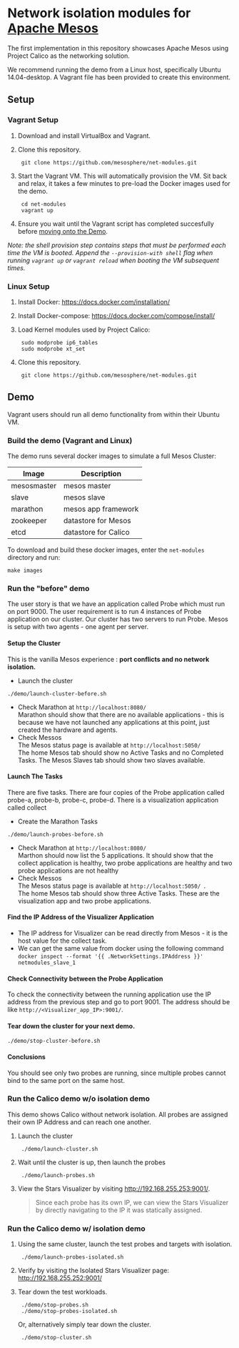 # Network isolation modules for [Apache Mesos](http://mesos.apache.org)

The first implementation in this repository showcases Apache Mesos using Project Calico as the networking solution. 

We recommend running the demo from a Linux host, specifically Ubuntu 14.04-desktop. A Vagrant file has been provided to create this environment.

## Setup
### Vagrant Setup

1. Download and install VirtualBox and Vagrant.

2. Clone this repository.

        git clone https://github.com/mesosphere/net-modules.git

3. Start the Vagrant VM.  This will automatically provision the VM.  Sit back and relax, it takes a few minutes to pre-load the Docker images used for the demo.

        cd net-modules
        vagrant up

4. Ensure you wait until the Vagrant script has completed succesfully before [moving onto the Demo](#demo).

_Note: the shell provision step contains steps that must be performed each time the VM is booted.  Append the `--provision-with shell` flag when running `vagrant up` or `vagrant reload` when booting the VM subsequent times._

### Linux Setup

1. Install Docker: https://docs.docker.com/installation/

2. Install Docker-compose:  https://docs.docker.com/compose/install/

3. Load Kernel modules used by Project Calico:

        sudo modprobe ip6_tables
        sudo modprobe xt_set

4. Clone this repository.

        git clone https://github.com/mesosphere/net-modules.git

## Demo
Vagrant users should run all demo functionality from within their Ubuntu VM.

### Build the demo (Vagrant and Linux)
The demo runs several docker images to simulate a full Mesos Cluster:

| Image       | Description          |
|-------------|----------------------|
| mesosmaster | mesos master         |
| slave       | mesos slave          |
| marathon    | mesos app framework  |
| zookeeper   | datastore for Mesos  |
| etcd        | datastore for Calico |

To download and build these docker images, enter the `net-modules` directory and run:

    make images

### Run the "before" demo
The user story is that we have an application called Probe which must run on port 9000.
The user requirement is to run 4 instances of Probe application on our cluster.
Our cluster has two servers to run Probe.
Mesos is setup with two agents - one agent per server.

#### Setup the Cluster
This is the vanilla Mesos experience : **port conflicts and no network isolation.**
- Launch the cluster
```
./demo/launch-cluster-before.sh
```
- Check Marathon at  `http://localhost:8080/ `   
Marathon should show that there are no available applications - this is because we have not launched any applications at this point, just created the hardware and agents.
- Check Messos   
The Mesos status page is available at `http://localhost:5050/ `     
The home Mesos tab should show no Active Tasks and no Completed Tasks.
The Mesos Slaves tab should show two slaves available.

#### Launch The Tasks
There are five tasks.  There are four copies of the Probe application called probe-a, probe-b, probe-c, probe-d.  There is a visualization application called collect
- Create the Marathon Tasks
```
./demo/launch-probes-before.sh
```
- Check Marathon  at  `http://localhost:8080/ `   
Marthon should now list the 5 applications.  It should show that the collect application is healthy, two probe applications are healthy and two probe applications are not healthy
- Check Messos   
The Mesos status page is available at `http://localhost:5050/ `.   
The home Mesos tab should show three Active Tasks.  These are the visualization app and two probe applications.

#### Find the IP Address of the Visualizer Application
- The IP address for Visualizer can be read directly from Mesos - it is the host value for the collect task.
- We can get the same value from docker using the following command  `docker inspect --format '{{ .NetworkSettings.IPAddress }}' netmodules_slave_1`

#### Check Connectivity between the Probe Application
To check the connectivity between the running application use the IP address from the previous step and go to port 9001.  The address should be like  `http://<Visualizer_app_IP>:9001/`.  

#### Tear down the cluster for your next demo.
```
./demo/stop-cluster-before.sh
```

#### Conclusions
You should see only two probes are running, since multiple probes cannot bind to the same port on the same host.
### Run the Calico demo w/o isolation demo

This demo shows Calico without network isolation.  All probes are assigned their own IP Address and can reach one another.

1. Launch the cluster

        ./demo/launch-cluster.sh

2. Wait until the cluster is up, then launch the probes

        ./demo/launch-probes.sh

3. View the Stars Visualizer by visiting http://192.168.255.253:9001/.
    > Since each probe has its own IP, we can view the Stars Visualizer by directly navigating to the IP it was statically assigned.


### Run the Calico demo w/ isolation demo
1. Using the same cluster, launch the test probes and targets with isolation.

        ./demo/launch-probes-isolated.sh

2. Verify by visiting the Isolated Stars Visualizer page: http://192.168.255.252:9001/

3. Tear down the test workloads.

        ./demo/stop-probes.sh
        ./demo/stop-probes-isolated.sh

   Or, alternatively simply tear down the cluster.

        ./demo/stop-cluster.sh
